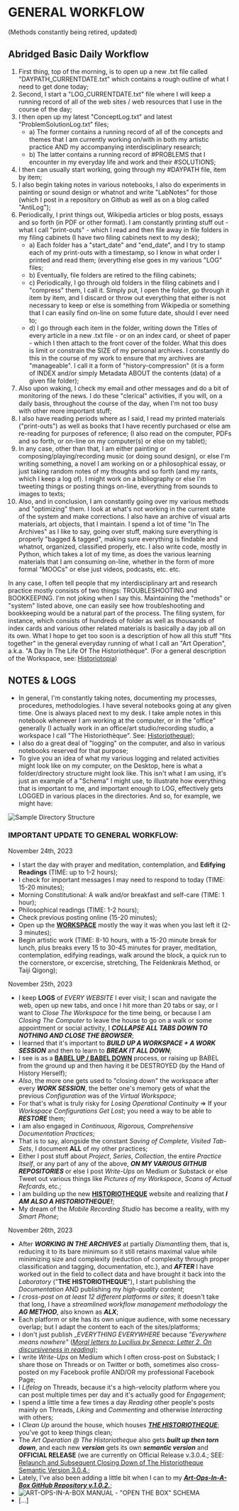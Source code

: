 # GENERAL WORKFLOW

(Methods constantly being retired, updated)

## Abridged Basic Daily Workflow
1. First thing, top of the morning, is to open up a new .txt file called "DAYPATH_CURRENTDATE.txt" which contains a rough outline of what I need to get done today;
2. Second, I start a "LOG_CURRENTDATE.txt" file where I will keep a running record of all of the web sites / web resources that I use in the course of the day;
3. I then open up my latest  "ConceptLog.txt" and latest "ProblemSolutionLog.txt" files;
    * a) The former contains a running record of all of the concepts and themes that I am currently working on/with in both my artistic practice AND my accompanying interdisciplinary research;
    * b) The latter contains a running record of #PROBLEMS that I encounter in my everyday life and work and their #SOLUTIONS;
4. I then can usually start working, going through my #DAYPATH file, item by item;
5. I also begin taking notes in various notebooks, I also do experiments in painting or sound design or whatnot and write "LabNotes" for those (which I post in a repository on Github as well as on a blog called "AntiLog");
6. Periodically, I print things out, Wikipedia articles or blog posts, essays and so forth (in PDF or other format). I am constantly printing stuff out - what I call "print-outs" - which I read and then file away in file folders in my filing cabinets (I have two filing cabinets next to my desk);
    * a) Each folder has a "start_date" and "end_date", and I try to stamp each of my print-outs with a timestamp, so I know in what order I printed and read them; (everything else goes in my various "LOG" files;
    * b) Eventually, file folders are retired to the filing cabinets;
    * c) Periodically, I go through old folders in the filing cabinets and I "compress" them, I call it. Simply put, I open the folder, go through it item by item, and I discard or throw out everything that either is not necessary to keep or else is something from Wikipedia or something that I can easily find on-line on some future date, should I ever need to;
    * d) I go through each item in the folder, writing down the Titles of every article in a new .txt file - or on an index card, or sheet of paper - which I then attach to the front cover of the folder. What this does is limit or constrain the SIZE of my personal archives. I constantly do this in the course of my work to ensure that my archives are "manageable". I call it a form of "history-compression" (it is a form of INDEX and/or simply Metadata ABOUT the contents (data) of a given file folder);
7. Also upon waking, I check my email and other messages and do a bit of monitoring of the news. I do these "clerical" activities, if you will, on a daily basis, throughout the course of the day, when I'm not too busy with other more important stuff;
8. I also have reading periods where as I said, I read my printed materials ("print-outs") as well as books that I have recently purchased or else am re-reading for purposes of reference; (I also read on the computer, PDFs and so forth, or on-line on my computer(s) or else on my tablet);
9. In any case, other than that, I am either painting or composing/playing/recording music (or doing sound design), or else I'm writing something, a novel I am working on or a philosophical essay, or just taking random notes of my thoughts and so forth (and my rants, which I keep a log of). I might work on a bibliography or else I'm tweeting things or posting things on-line, everything from sounds to images to texts;
10. Also, and in conclusion, I am constantly going over my various methods and "optimizing" them. I look at what's not working in the current state of the system and make corrections. I also have an archive of visual arts materials, art objects, that I maintain. I spend a lot of time "In The Archives" as I like to say, going over stuff, making sure everything is properly "bagged & tagged", making sure everything is findable and whatnot, organized, classified properly, etc. I also write code, mostly in Python, which takes a lot of my time, as does the various learning materials that I am consuming on-line, whether in the form of more formal "MOOCs" or else just videos, podcasts, etc. etc.

In any case, I often tell people that my interdisciplinary art and research practice mostly consists of two things: TROUBLESHOOTING and BOOKKEEPING. I'm not joking when I say this. Maintaining the "methods" or "system" listed above, one can easily see how troubleshooting and bookkeeping would be a natural part of the process. The filing system, for instance, which consists of hundreds of folder as well as thousands of index cards and various other related materials is basically a day job all on its own. What I hope to get too soon is a description of how all this stuff "fits together" in the general everyday running of what I call an "Art Operation", a.k.a. "A Day In The Life Of The Historiothèque". (For a general description of the Workspace, see: [Historiotopia](https://github.com/Historiomics/Historiotopia))

## NOTES & LOGS
* In general, I'm constantly taking notes, documenting my processes, procedures, methodologies. I have several notebooks going at any given time. One is always placed next to my desk. I take ample notes in this notebook whenever I am working at the computer, or in the "office" generally (I actually work in an office/art studio/recording studio, a workspace I call "The Historiothèque". See: [Historiotheque](https://github.com/antiface/Historiotheque));
* I also do a great deal of "logging" on the computer, and also in various notebooks reserved for that purpose;
* To give you an idea of what my various logging and related activities might look like on my computer, on the Desktop, here is what a folder/directory structure might look like. This isn't what I am using, it's just an example of a "Schema" I might use, to illustrate how everything that is important to me, and important enough to LOG, effectively gets LOGGED in various places in the directories. And so, for example, we might have:

![Sample Directory Structure](https://historiotheque.files.wordpress.com/2016/01/sampledirectorystructure_version_2016_28nov15a.jpg)

### IMPORTANT UPDATE TO GENERAL WORKFLOW:

November 24th, 2023
* I start the day with prayer and meditation, contemplation, and __Edifying Readings__ (TIME: up to 1-2 hours);
* I check for important messages I may need to respond to today (TIME: 15-20 minutes);
* Morning Constitutional: A walk and/or breakfast and self-care (TIME: 1 hour);
* Philosophical readings (TIME: 1-2 hours);
* Check previous posting online (15-20 minutes);
* Open up the [**WORKSPACE**](https://medium.com/design-science/workspace-906aded7edb2) mostly the way it was when you last left it (2-3 minutes);
* Begin artistic work (TIME: 8-10 hours, with a 15-20 minute break for lunch, plus breaks every 15 to 30-45 minutes for prayer, meditation, contemplation, edifying readings, walk around the block, a quick run to the cornerstore, or excercise, stretching, The Feldenkrais Method, or Taiji Qigong);

November 25th, 2023
* I keep __LOGS__ of *EVERY WEBSITE* I ever visit; I scan and navigate the web, open up new tabs, and once I hit more than 20 tabs or say, or I want to *Close The Workspace* for the time being, or because I am *Closing The Computer* to leave the house to go on a walk or some appointment or social activity, I *__COLLAPSE ALL TABS DOWN TO NOTHING AND CLOSE THE BROWSER__*;
* I learned that it's important to *__BUILD UP A WORKSPACE + A WORK SESSION__* and then to learn to *__BREAK IT ALL DOWN__*;
* I see is as a [__BABEL UP / BABEL DOWN__](https://medium.com/the-painters-almanach/the-tower-of-incompleteness-and-incomprehension-bc804a449845) process, or raising up BABEL from the ground up and then having it be DESTROYED (by the Hand of History Herself);
* *Also*, the more one gets used to "closing down" the workspace after every __*WORK SESSION*__, the better one's memory gets of what the previous *Configuration* was of the *Virtual Workspace*;
* For that's what is truly risky for *Losing Operational Continuity* => If your *Workspace Configurations Get Lost*; you need a way to be able to __*RESTORE*__ them;
* I am also engaged in *Continuous, Rigorous, Comprehensive Documentation Practices*;
* That is to say, alongside the constant *Saving of Complete, Visited Tab-Sets*, I document __ALL__ of my other practices;
* Either I post stuff about *Project*, *Series*, *Collection*, the entire *Practice Itself*, or any part of any of the above, __*ON MY VARIOUS GITHUB REPOSITORIES*__ or else I post *Write-Ups* on Medium or Substack or else Tweet out various things like *Pictures of my Workspace*, *Scans of Actual Refcards*, etc.;
* I am building up the new [__HISTORIOTHEQUE__](https://historiotheque.ca/) website and realizing that __*I AM ALSO A HISTORIOTHEQUE!*__;
* My dream of the *Mobile Recording Studio* has become a reality, with my *Smart Phone*;

November 26th, 2023
* After __*WORKING IN THE ARCHIVES*__ at partially *Dismantling* them, that is, reducing it to its bare minimum so it still retains maximal value while minimizing size and complexity (reduction of complexity through proper classification and tagging, documentation, etc.), and __*AFTER*__ I have worked out in the field to collect data and have brought it back into the *Laboratory* ("__THE HISTORIOTHEQUE__"), I start publishing the *Documentation* AND publishing my *high-quality content*;
* *I cross-post on at least 12 different platforms or sites*; it doesn't take that long, I have a *streamlined workflow management methodology* the __*AG METHOD*__, also known as __*ALX*__;
* Each platform or site has its own unique audience, with some necessary overlap; but I adapt the content to each of the sites/platforms;
* I don't just publish __EVERYTHING EVERYWHERE_ because *"Everywhere means nowhere"* ([*Moral letters to Lucilius by Seneca: Letter 2. On discursiveness in reading*](https://en.wikisource.org/wiki/Moral_letters_to_Lucilius/Letter_2));
* I write *Write-Ups* on Medium which I often cross-post on Substack; I share those on Threads or on Twitter or both, sometimes also cross-posted on my Facebook profile AND/OR my professional Facebook Page;
* I *Lifelog* on Threads, because it's a high-velocity platform where you can post multiple times per day and it's actually good for *Engagement*;
* I spend a little time a few times a day *Reading* other people's posts mainly on Threads, *Liking* and *Commenting* and otherwise *Interacting* with others;
* I *Clean Up* around the house, which houses [__*THE HISTORIOTHEQUE*__](https://historiotheque.ca/); you've got to keep things clean;
* The *Art Operation @ The Historiotheque* also gets __*built up then torn down*__, and each new __*version*__ gets its own __*semantic version*__ and __OFFICIAL RELEASE__ (we are currently on Official Release v.3.0.4.; SEE: [Relaunch and Subsequent Closing Down of The Historiotheque Semantic Version 3.0.4.](https://medium.com/historiotheque/relaunch-and-subsequent-closing-down-of-the-historiotheque-semantic-version-3-0-4-94714c1d73b5);
* Lately, I've also been adding a little bit when I can to my [__*Art-Ops-In-A-Box GitHub Repository v.1.0.2.*__](https://github.com/antiface/ArtOpsInABox/tree/ArtOpsInABox-v.1.0.2);
* ![ART-OPS-IN-A-BOX MANUAL - "OPEN THE BOX" SCHEMA](https://historiotheque.files.wordpress.com/2023/11/screenshot-from-2023-11-26-05-19-08.png)
* [...]
